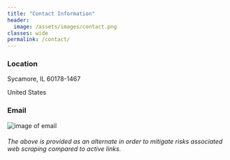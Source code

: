 ```yaml
---
title: "Contact Information"
header:
  image: /assets/images/contact.png
classes: wide
permalink: /contact/
---
```



### Location

Sycamore, IL 60178-1467 

United States

### Email  
![image of email]({{site.baseurl}}/assets/images/EMAILNEWJUN.png)



###### *The above is provided as an alternate in order to mitigate risks associated web scraping compared to active links.*


